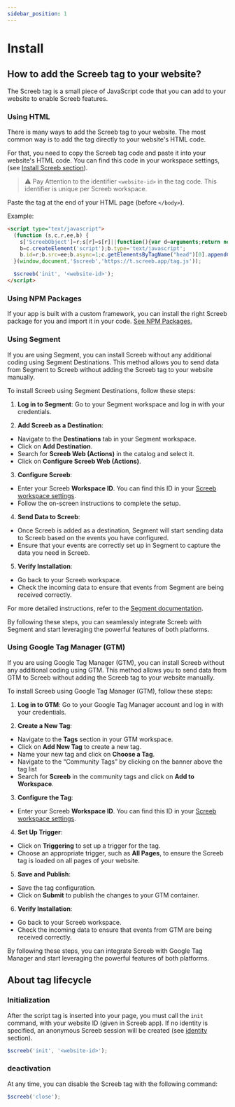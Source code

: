 ```yaml
---
sidebar_position: 1
---
```


# Install

## How to add the Screeb tag to your website?

The Screeb tag is a small piece of JavaScript code that you can add to your website to enable Screeb features.

### Using HTML

There is many ways to add the Screeb tag to your website. The most common way is to add the tag directly to your website's HTML code.

For that, you need to copy the Screeb tag code and paste it into your website's HTML code.
You can find this code in your workspace settings, (see [Install Screeb section](https://admin.screeb.app/org/last/settings/install)).


> :warning: Pay Attention to the identifier `<website-id>` in the tag code. This identifier is unique per Screeb workspace.

Paste the tag at the end of your HTML page (before `</body>`).

Example:

```html
<script type="text/javascript">
  (function (s,c,r,ee,b) {
    s['ScreebObject']=r;s[r]=s[r]||function(){var d=arguments;return new Promise(function(a,b){(s[r].q=s[r].q||[]).push({v:1,args:d,ok:a,ko:b})})};
    b=c.createElement('script');b.type='text/javascript';
    b.id=r;b.src=ee;b.async=1;c.getElementsByTagName("head")[0].appendChild(b);
  }(window,document,'$screeb','https://t.screeb.app/tag.js'));

  $screeb('init', '<website-id>');
</script>
```

### Using NPM Packages

If your app is built with a custom framework, you can install the right Screeb package for you and import it in your code.
[See NPM Packages.](./npm-packages)

### Using Segment

If you are using Segment, you can install Screeb without any additional coding using Segment Destinations. This method allows you to send data from Segment to Screeb without adding the Screeb tag to your website manually.

To install Screeb using Segment Destinations, follow these steps:

1. **Log in to Segment**: Go to your Segment workspace and log in with your credentials.

2. **Add Screeb as a Destination**:
  - Navigate to the **Destinations** tab in your Segment workspace.
  - Click on **Add Destination**.
  - Search for **Screeb Web (Actions)** in the catalog and select it.
  - Click on **Configure Screeb Web (Actions)**.

3. **Configure Screeb**:
  - Enter your Screeb **Workspace ID**. You can find this ID in your [Screeb workspace settings](https://admin.screeb.app/org/last/settings/install).
  - Follow the on-screen instructions to complete the setup.

4. **Send Data to Screeb**:
  - Once Screeb is added as a destination, Segment will start sending data to Screeb based on the events you have configured.
  - Ensure that your events are correctly set up in Segment to capture the data you need in Screeb.

5. **Verify Installation**:
  - Go back to your Screeb workspace.
  - Check the incoming data to ensure that events from Segment are being received correctly.

For more detailed instructions, refer to the [Segment documentation](https://segment.com/docs/connections/destinations/catalog/actions-screeb-web/).

By following these steps, you can seamlessly integrate Screeb with Segment and start leveraging the powerful features of both platforms.


### Using Google Tag Manager (GTM)

If you are using Google Tag Manager (GTM), you can install Screeb without any additional coding using GTM. This method allows you to send data from GTM to Screeb without adding the Screeb tag to your website manually.

To install Screeb using Google Tag Manager (GTM), follow these steps:

1. **Log in to GTM**: Go to your Google Tag Manager account and log in with your credentials.

2. **Create a New Tag**:
  - Navigate to the **Tags** section in your GTM workspace.
  - Click on **Add New Tag** to create a new tag.
  - Name your new tag and click on **Choose a Tag**.
  - Navigate to the “Community Tags” by clicking on the banner above the tag list
  - Search for **Screeb** in the community tags and click on **Add to Workspace**.

3. **Configure the Tag**:
  - Enter your Screeb **Workspace ID**. You can find this ID in your [Screeb workspace settings](https://admin.screeb.app/org/last/settings/install).

4. **Set Up Trigger**:
  - Click on **Triggering** to set up a trigger for the tag.
  - Choose an appropriate trigger, such as **All Pages**, to ensure the Screeb tag is loaded on all pages of your website.

5. **Save and Publish**:
  - Save the tag configuration.
  - Click on **Submit** to publish the changes to your GTM container.

6. **Verify Installation**:
  - Go back to your Screeb workspace.
  - Check the incoming data to ensure that events from GTM are being received correctly.

By following these steps, you can integrate Screeb with Google Tag Manager and start leveraging the powerful features of both platforms.


## About tag lifecycle

### Initialization

After the script tag is inserted into your page, you must call the `init` command, with your website ID (given in Screeb app). If no identity is specified, an anonymous Screeb session will be created (see [identity](./identity) section).

```js
$screeb('init', '<website-id>');
```

### deactivation

At any time, you can disable the Screeb tag with the following command:

```js
$screeb('close');
```
